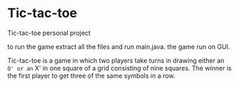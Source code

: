 # Tic-tac-toe
Tic-tac-toe personal project

to run the game extract all the files and run main.java. the game run on GUI.

Tic-tac-toe is a game in which two players take turns in drawing either an ` O' or an ` X' in one square of a grid consisting of nine squares. The winner is the first player to get three of the same symbols in a row.
